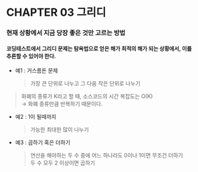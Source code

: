 # CHAPTER 03 그리디 
### 현재 상황에서 지금 당장 좋은 것만 고르는 방법 
#### 코딩테스트에서 그리디 문제는 탐욕법으로 얻은 해가 최적의 해가 되는 상황에서, 이를 추론할 수 있어야 한다.

* 예1 : 거스름돈 문제
  > 가장 큰 단위로 나누고 그 다음 작은 단위로 나누기
  > 
> 화폐의 종류가 K라고 할 때, 소스코드의 시간 복잡도는 O(K) <br>
> -> 화폐 종류만큼 반복하기 때문이다.
* 예2 : 1이 될때까지
  > 가능한 최대한 많이 나누기
* 예3 : 곱하기 혹은 더하기 
  > 연산을 해야하는 두 수 중에 어느 하나라도 0이나 1이면 무조건 더하기 <br>
  > 두 수 모두 2 이상이면 곱하기 

<br>